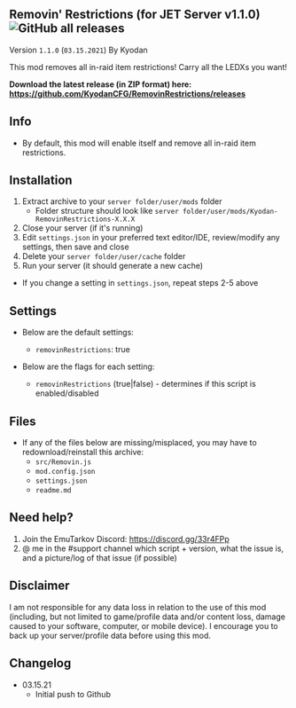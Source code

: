 Removin' Restrictions (for JET Server v1.1.0) ![GitHub all releases](https://img.shields.io/github/downloads/KyodanCFG/RemovinRestrictions/total?color=green&label=Downloads&style=flat-square)
----------------
Version `1.1.0` (`03.15.2021`)
By Kyodan

This mod removes all in-raid item restrictions! Carry all the LEDXs you want!

**Download the latest release (in ZIP format) here: https://github.com/KyodanCFG/RemovinRestrictions/releases**
                                                                                   
## Info

- By default, this mod will enable itself and remove all in-raid item restrictions.

## Installation

1. Extract archive to your `server folder/user/mods` folder 
    * Folder structure should look like `server folder/user/mods/Kyodan-RemovinRestrictions-X.X.X`
2. Close your server (if it's running)
3. Edit `settings.json` in your preferred text editor/IDE, review/modify any settings, then save and close
4. Delete your `server folder/user/cache` folder
5. Run your server (it should generate a new cache)

* If you change a setting in `settings.json`, repeat steps 2-5 above

## Settings

- Below are the default settings:
    * `removinRestrictions`: true

- Below are the flags for each setting:
    * `removinRestrictions` (true|false)          - determines if this script is enabled/disabled

## Files

- If any of the files below are missing/misplaced, you may have to redownload/reinstall this archive:
    * `src/Removin.js`
    * `mod.config.json`
    * `settings.json`
    * `readme.md`

## Need help?

1. Join the EmuTarkov Discord: https://discord.gg/33r4FPp
2. @ me in the #support channel which script + version, what the issue is, and a picture/log of that issue (if possible)

## Disclaimer

I am not responsible for any data loss in relation to the use of this mod (including, but not limited to game/profile data and/or content loss, damage caused to your software, computer, or mobile device). I encourage you to back up your server/profile data before using this mod.

## Changelog

- 03.15.21
    * Initial push to Github
